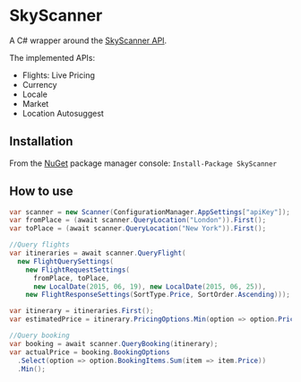 # SkyScanner

A C# wrapper around the [SkyScanner API](http://business.skyscanner.net/portal/en-GB/Documentation/ApiOverview).

The implemented APIs:
* Flights: Live Pricing
* Currency
* Locale
* Market
* Location Autosuggest

## Installation

From the [NuGet](https://www.nuget.org/packages/SkyScanner) package manager console: ```Install-Package SkyScanner```

## How to use

```C#
var scanner = new Scanner(ConfigurationManager.AppSettings["apiKey"]);
var fromPlace = (await scanner.QueryLocation("London")).First();
var toPlace = (await scanner.QueryLocation("New York")).First();

//Query flights
var itineraries = await scanner.QueryFlight(
  new FlightQuerySettings(
    new FlightRequestSettings(
      fromPlace, toPlace, 
      new LocalDate(2015, 06, 19), new LocalDate(2015, 06, 25)),
    new FlightResponseSettings(SortType.Price, SortOrder.Ascending)));

var itinerary = itineraries.First();
var estimatedPrice = itinerary.PricingOptions.Min(option => option.Price);

//Query booking
var booking = await scanner.QueryBooking(itinerary);
var actualPrice = booking.BookingOptions
  .Select(option => option.BookingItems.Sum(item => item.Price))
  .Min();
```
